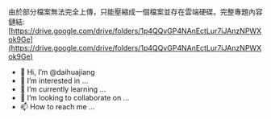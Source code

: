 由於部分檔案無法完全上傳，只能壓縮成一個檔案並存在雲端硬碟。完整專題內容鏈結:  
[https://drive.google.com/drive/folders/1p4QQvGP4NAnEctLur7iJAnzNPWXok9Ge](https://drive.google.com/drive/folders/1p4QQvGP4NAnEctLur7iJAnzNPWXok9Ge)  
  
- 👋 Hi, I’m @daihuajiang
- 👀 I’m interested in ...
- 🌱 I’m currently learning ...
- 💞️ I’m looking to collaborate on ...
- 📫 How to reach me ...

<!---
daihuajiang/daihuajiang is a ✨ special ✨ repository because its `README.md` (this file) appears on your GitHub profile.
You can click the Preview link to take a look at your changes.
--->
